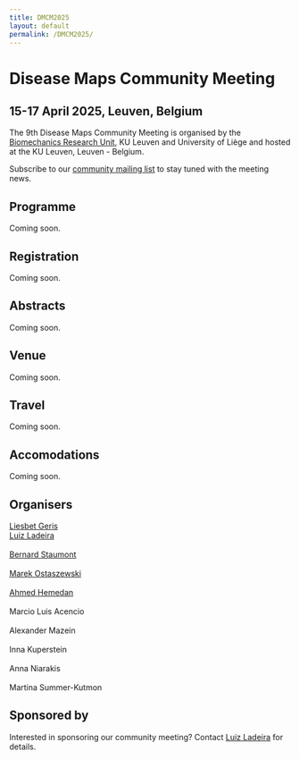 ```yaml
---
title: DMCM2025
layout: default
permalink: /DMCM2025/
---
```



# Disease Maps Community Meeting
## 15-17 April 2025, Leuven, Belgium


The 9th Disease Maps Community Meeting is organised by the [Biomechanics Research Unit](https://www.biomech.ulg.ac.be/), KU Leuven and University of Liège and hosted at the KU Leuven, Leuven - Belgium.



Subscribe to our [community mailing list](https://disease-maps.org/contact/) to stay tuned with the meeting news.


## Programme

Coming soon.

## Registration

Coming soon.

## Abstracts

Coming soon.

## Venue

Coming soon.

## Travel

Coming soon.

## Accomodations

Coming soon.

## Organisers

<a href="mailto:liesbet.geris@kuleuven.be">Liesbet Geris</a></br>
<a href="mailto:lcladeira@uliege.be">Luiz Ladeira</a></br>  
<a href="mailto:b.staumont@uliege.be">Bernard Staumont</a></br>  
<a href="mailto:marek.ostaszewski@uni.lu">Marek Ostaszewski</a></br>  
<a href="mailto:ahmed.hemedan@uni.lu">Ahmed Hemedan</a></br>  
Marcio Luis Acencio</br>  
Alexander Mazein</br>  
Inna Kuperstein</br>  
Anna Niarakis</br>  
Martina Summer-Kutmon

## Sponsored by

Interested in sponsoring our community meeting? Contact <a href="mailto:lcladeira@uliege.be">Luiz Ladeira</a> for details.
